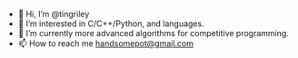 - 👋 Hi, I’m @tingriley
- 👀 I’m interested in C/C++/Python, and languages.
- 🌱 I’m currently more advanced algorithms for competitive programming.
- 📫 How to reach me handsomepot@gmail.com

<!---
tingriley/tingriley is a ✨ special ✨ repository because its `README.md` (this file) appears on your GitHub profile.
You can click the Preview link to take a look at your changes.
--->
